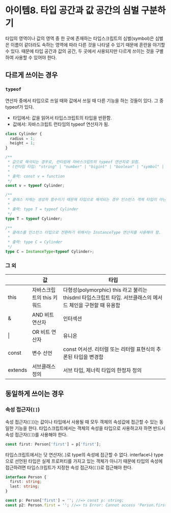 # 아이템8. 타입 공간과 값 공간의 심벌 구분하기

타입의 영역이나 값의 영역 중 한 곳에 존재하는 타입스크립트의 심벌(symbol)은 심벌은 이름이 같더라도 속하는 영역에 따라 다른 것을 나타낼 수 있기 때문에 혼란을 야기할 수 있다. 때문에 타입 공간과 값의 공간, 두 곳에서 사용되지만 다르게 쓰이는 것을 구별하여 사용할 수 있어야 한다.

## 다르게 쓰이는 경우

### `typeof`

연산자 중에서 타입으로 쓰일 때와 값에서 쓰일 때 다른 기능을 하는 것들이 있다. 그 중 typeof가 있다.

- 타입에서: 값을 읽어서 타입스크립트의 타입을 반환함.
- 값에서: 자바스크립트 런타임의 typeof 연산자가 됨.

```ts
class Cylinder {
  radius = 1;
  height = 1;
}

/**
 * 값으로 해석되는 경우로, 런타임에 자바스크립트의 typeof 연산자로 읽힘.
 * (런타임 타입: "string" | "number" | "bigint" | "boolean" | "symbol" | "undefined" | "object" | "function")
 *
 * 출력: const v = function
 */
const v = typeof Cylinder;

/**
 * 클래스 자체는 생성자 함수이기 때문에 타입으로 해석되는 경우 인스턴스 객체 타입이 아닌 생성자 함수로 해석됨
 *
 * 출력: type T = typeof Cylinder
 */
type T = typeof Cylinder;

/**
 * 클래스를 인스턴스 타입으로 전환하기 위해서는 InstanceType 연산자를 사용해야 함.
 *
 * 출력: type C = Cylinder
 */
type C = InstanceType<typeof Cylinder>;
```

### 그 외

|         | 값                         | 타입                                                                                                        |
| ------- | -------------------------- | ----------------------------------------------------------------------------------------------------------- |
| this    | 자바스크립트의 this 키워드 | 다형성(polymorphic) this 라고 불리는 thisdml 타입스크립트 타입. 서브클래스의 메서드 체인을 구현할 때 유용함 |
| &       | AND 비트 연산자            | 인터섹션                                                                                                    |
| \|      | OR 비트 연산자             | 유니온                                                                                                      |
| const   | 변수 선언                  | const 어서션. 리터럴 또는 리터럴 표현식의 추론된 타입을 변경함                                              |
| extends | 서브클래스 정의            | 서브 타입, 제너릭 타입의 한정자 정의                                                                        |

## 동일하게 쓰이는 경우

### 속성 접근자(`[]`)

속성 접근자(`[]`)는 값이나 타입에서 사용될 때 모두 객체의 속성값에 접근할 수 있는 동일한 기능을 한다. 타입스크립트에서는 객체의 속성을 타입으로 사용하고자 하면 반드시 속성 접근자(`[]`)를 사용해야 한다.

```ts
const first: Person['first'] = p['first'];
```

타입스크립트에서는 닷 연산자(`.`)로 type의 속성에 접근할 수 없다. interface나 type으로 선언된 타입은 실제 프로퍼티를 가지고 있는 객체가 아니기 때문에 타입의 속성에 접근하려면 타입스크립트가 지정한 속성 접근자(`[]`)로 접근해야 한다.

```ts
interface Person {
  first: string;
  last: string;
}

const p: Person['first'] = ''; //=> const p: string;
const p2: Person.first = ''; //=> ts Error: Cannot access 'Person.first' because 'Person' is a type, but not a namespace.
```
